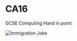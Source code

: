 # CA16

GCSE Computing Hand in point

![Immigration Joke](https://www.tomscott.com/us-visit/2a.gif "Immigration Joke")
